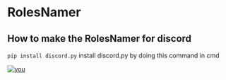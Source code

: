 # RolesNamer
## How to make the RolesNamer for discord

`pip install discord.py` install discord.py by doing this command in cmd

[![you](https://cdn.discordapp.com/attachments/1138054723363160084/1180814417668100207/2023-12-03-11-11-05.gif?ex=657eca1f&is=656c551f&hm=e00f9d4eedca2cc256e48b5edf5969d223e1857c14c23c31d272249285da28bf& "you")](https://cdn.discordapp.com/attachments/1138054723363160084/1180814417668100207/2023-12-03-11-11-05.gif?ex=657eca1f&is=656c551f&hm=e00f9d4eedca2cc256e48b5edf5969d223e1857c14c23c31d272249285da28bf& "you")
